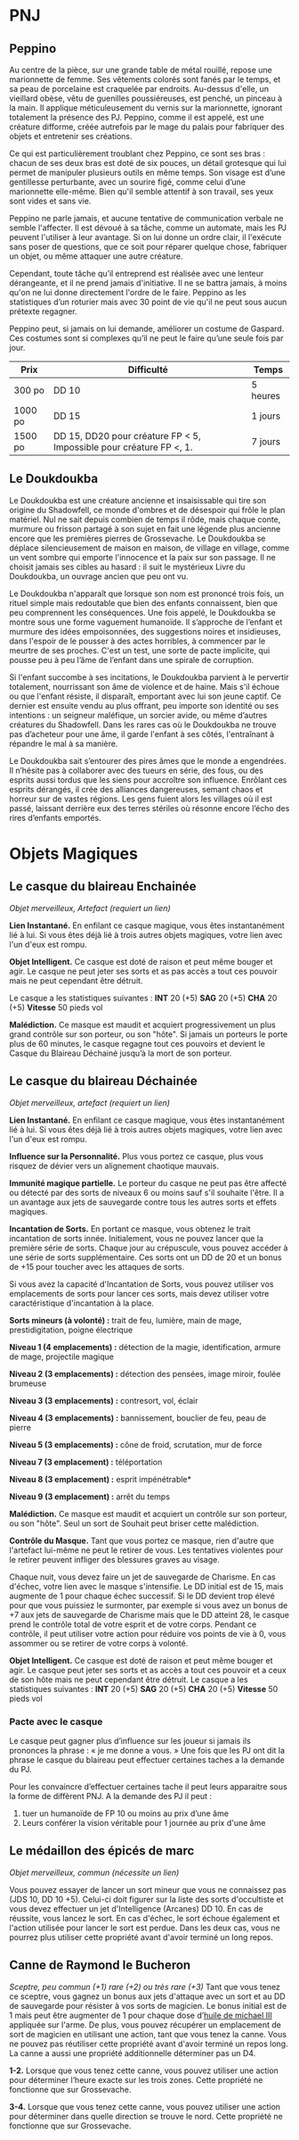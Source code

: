 # PNJ
## Peppino
Au centre de la pièce, sur une grande table de métal rouillé, repose une marionnette de femme. Ses vêtements colorés sont fanés par le temps, et sa peau de porcelaine est craquelée par endroits. Au-dessus d'elle, un vieillard obèse, vêtu de guenilles poussiéreuses, est penché, un pinceau à la main. Il applique méticuleusement du vernis sur la marionnette, ignorant totalement la présence des PJ. Peppino, comme il est appelé, est une créature difforme, créée autrefois par le mage du palais pour fabriquer des objets et entretenir ses créations.

Ce qui est particulièrement troublant chez Peppino, ce sont ses bras : chacun de ses deux bras est doté de six pouces, un détail grotesque qui lui permet de manipuler plusieurs outils en même temps. Son visage est d’une gentillesse perturbante, avec un sourire figé, comme celui d’une
marionnette elle-même. Bien qu'il semble attentif à son travail, ses yeux sont vides et sans vie.

Peppino ne parle jamais, et aucune tentative de communication verbale ne semble l'affecter. Il est dévoué à sa tâche, comme un automate, mais les PJ peuvent l'utiliser à leur avantage. Si on lui donne un ordre clair, il l'exécute sans poser de questions, que ce soit pour réparer quelque chose, fabriquer un objet, ou même attaquer une autre créature.

Cependant, toute tâche qu’il entreprend est réalisée avec une lenteur dérangeante, et il ne prend jamais d'initiative. Il ne se battra jamais, à moins qu'on ne lui donne directement l'ordre de le faire. Peppino as les statistiques d’un roturier mais avec 30 point de vie qu'il ne peut sous aucun prétexte regagner.

Peppino peut, si jamais on lui demande, améliorer un costume de Gaspard. Ces costumes sont si complexes qu’il ne peut le faire qu’une seule fois par jour.

|Prix | Difficulté | Temps |
|-----|------------|-------|
|300 po | DD 10 | 5 heures|
|1000 po | DD 15 | 1 jours|
|1500 po | DD 15, DD20 pour créature FP < 5, Impossible pour créature FP <, 1. | 7 jours|

## Le Doukdoukba
Le Doukdoukba est une créature ancienne et insaisissable qui tire son origine du Shadowfell, ce monde d'ombres et de désespoir qui frôle le plan matériel. Nul ne sait depuis combien de temps il rôde, mais chaque conte, murmure ou frisson partagé à son sujet en fait une légende plus
ancienne encore que les premières pierres de Grossevache. Le Doukdoukba se déplace silencieusement de maison en maison, de village en village, comme un vent sombre qui emporte l'innocence et la paix sur son passage. Il ne choisit jamais ses cibles au hasard : il suit le mystérieux
Livre du Doukdoukba, un ouvrage ancien que peu ont vu.

Le Doukdoukba n'apparaît que lorsque son nom est prononcé trois fois, un rituel simple mais redoutable que bien des enfants connaissent, bien
que peu comprennent les conséquences. Une fois appelé, le Doukdoukba se montre sous une forme vaguement humanoïde. Il s’approche de l’enfant et murmure des idées empoisonnées, des suggestions noires et insidieuses, dans l'espoir de le pousser à des actes horribles, à commencer par le meurtre de ses proches. C'est un test, une sorte de pacte implicite, qui pousse peu à peu l’âme de l’enfant dans une spirale de corruption.

Si l'enfant succombe à ses incitations, le Doukdoukba parvient à le pervertir totalement, nourrissant son âme de violence et de haine. Mais
s'il échoue ou que l'enfant résiste, il disparaît, emportant avec lui son jeune captif. Ce dernier est ensuite vendu au plus offrant, peu importe son identité ou ses intentions : un seigneur maléfique, un sorcier avide, ou même d’autres créatures du Shadowfell. Dans les rares cas où le Doukdoukba ne trouve pas d’acheteur pour une âme, il garde l'enfant à ses côtés, l'entraînant à répandre le mal à sa manière.

Le Doukdoukba sait s’entourer des pires âmes que le monde a engendrées. Il n’hésite pas à collaborer avec des tueurs en série, des fous, ou
des esprits aussi tordus que les siens pour accroître son influence. Enrôlant ces esprits dérangés, il crée des alliances dangereuses, semant chaos et horreur sur de vastes régions. Les gens fuient alors les villages où il est passé, laissant derrière eux des terres stériles où résonne encore l’écho des rires d’enfants emportés.

# Objets Magiques
## Le casque du blaireau Enchainée
_Objet merveilleux, Artefact (requiert un lien)_

**Lien Instantané.** En enfilant ce casque magique, vous êtes instantanément lié à lui. Si vous êtes déjà lié à trois autres objets magiques, votre lien avec l'un d'eux est rompu.

**Objet Intelligent.** Ce casque est doté de raison et peut même bouger et agir. Le casque ne peut jeter ses sorts et as pas accès a tout ces pouvoir mais ne peut cependant être détruit. 

Le casque a les statistiques suivantes : 
**INT** 20 (+5) **SAG** 20 (+5) **CHA** 20 (+5)
**Vitesse** 50 pieds vol

**Malédiction.** Ce masque est maudit et acquiert progressivement un plus grand contrôle sur son porteur, ou son "hôte". Si jamais un porteurs le porte plus de 60 minutes, le casque regagne tout ces pouvoirs et devient le Casque du Blaireau Déchainé jusqu’à la mort de son porteur.

## Le casque du blaireau Déchainée
_Objet merveilleux, artefact (requiert un lien)_

**Lien Instantané.** En enfilant ce casque magique, vous êtes instantanément lié à lui. Si vous êtes déjà lié à trois autres objets magiques, votre lien avec l'un d'eux est rompu.

**Influence sur la Personnalité.** Plus vous portez ce casque, plus vous risquez de dévier vers un alignement chaotique mauvais.

**Immunité magique partielle.** Le porteur du casque ne peut pas être affecté ou détecté par des sorts de niveaux 6 ou moins sauf s'il souhaite l'être. Il a un avantage aux jets de sauvegarde contre tous les autres sorts et effets magiques.

**Incantation de Sorts.** En portant ce masque, vous obtenez le trait incantation de sorts innée. Initialement, vous ne pouvez lancer que la
première série de sorts. Chaque jour au crépuscule, vous pouvez accéder à une série de sorts supplémentaire. Ces sorts ont un DD de 20 et un bonus de +15 pour toucher avec les attaques de sorts. 

Si vous avez la capacité d'Incantation de Sorts, vous pouvez utiliser vos emplacements de sorts pour lancer ces sorts, mais devez utiliser votre caractéristique d'incantation à la place.

**Sorts mineurs (à volonté) :** trait de feu, lumière,
main de mage, prestidigitation, poigne
électrique

**Niveau 1 (4 emplacements) :** détection de la
magie, identification, armure de mage,
projectile magique

**Niveau 2 (3 emplacements) :** détection des
pensées, image miroir, foulée brumeuse

**Niveau 3 (3 emplacements) :** contresort, vol,
éclair

**Niveau 4 (3 emplacements) :** bannissement,
bouclier de feu, peau de pierre

**Niveau 5 (3 emplacements) :** cône de froid,
scrutation, mur de force

**Niveau 7 (3 emplacement) :** téléportation

**Niveau 8 (3 emplacement) :** esprit
impénétrable*

**Niveau 9 (3 emplacement) :** arrêt du temps

**Malédiction.** Ce masque est maudit et acquiert un contrôle sur son porteur, ou son "hôte". Seul un sort de Souhait peut briser cette malédiction.

**Contrôle du Masque.** Tant que vous portez ce masque, rien d'autre que l'artefact lui-même ne peut le retirer de vous. Les tentatives violentes pour le retirer peuvent infliger des blessures graves au visage.

Chaque nuit, vous devez faire un jet de sauvegarde de Charisme. En cas d'échec, votre lien avec le masque s'intensifie. Le DD initial est de 15, mais augmente de 1 pour chaque échec successif. Si le DD devient trop élevé pour que vous puissiez le surmonter, par exemple si vous avez un bonus de +7 aux jets de sauvegarde de Charisme mais que le DD atteint 28, le casque prend le contrôle total de votre esprit et de votre corps. Pendant ce contrôle, il peut utiliser votre action pour réduire vos points de vie à 0, vous assommer ou se retirer de votre corps à
volonté.

**Objet Intelligent.** Ce casque est doté de raison et peut même bouger et agir. Le casque peut jeter ses sorts et as accès a tout ces pouvoir et a ceux de son hôte mais ne peut cependant être détruit. Le casque a les statistiques suivantes :
**INT** 20 (+5) **SAG** 20 (+5) **CHA** 20 (+5)
**Vitesse** 50 pieds vol

### Pacte avec le casque
Le casque peut gagner plus d’influence sur les joueur si jamais ils prononces la phrase : « je me donne a vous. » Une fois que les PJ ont dit la phrase le casque du blaireau peut effectuer certaines taches a la demande du PJ. 

Pour les convaincre d’effectuer certaines tache il peut leurs apparaitre sous la forme de diffèrent PNJ. A la demande des PJ il peut : 

1. tuer un humanoïde de FP 10 ou moins au prix d’une âme
2. Leurs conférer la vision véritable pour 1 journée au prix d'une âme

## Le médaillon des épicés de marc
_Objet merveilleux, commun (nécessite un lien)_

Vous pouvez essayer de lancer un sort mineur que vous ne connaissez pas (JDS 10, DD 10 +5). Celui-ci doit figurer sur la liste des sorts
d'occultiste et vous devez effectuer un jet d'Intelligence (Arcanes) DD 10. En cas de réussite, vous lancez le sort. En cas d'échec, le sort échoue également et l'action utilisée pour lancer le sort est perdue. Dans les deux cas, vous ne pourrez plus utiliser cette propriété avant
d'avoir terminé un long repos.

## Canne de Raymond le Bucheron
_Sceptre, peu commun (+1) rare (+2) ou très rare (+3)_
Tant que vous tenez ce sceptre, vous gagnez un bonus aux jets d'attaque avec un sort et au DD de sauvegarde pour résister à vos sorts de magicien. Le bonus initial est de 1 mais peut être augmenter de 1 pour chaque dose d’[huile de michael III](https://github.com/dinde451/DndDrive/wiki/Michael-l'%C3%A9pouventail) appliquée sur l'arme. De plus, vous pouvez récupérer un emplacement de sort de magicien en utilisant une action, tant que vous tenez la canne. Vous ne pouvez pas réutiliser cette propriété avant d'avoir terminé un repos long. La canne a aussi une propriété additionnelle déterminer pas un D4.

**1-2.** Lorsque que vous tenez cette canne, vous pouvez utiliser une action pour déterminer l’heure exacte sur les trois zones. Cette propriété ne fonctionne que sur Grossevache.

**3-4.** Lorsque que vous tenez cette canne, vous pouvez utiliser une action pour déterminer dans quelle direction se trouve le nord. Cette propriété ne fonctionne que sur Grossevache.